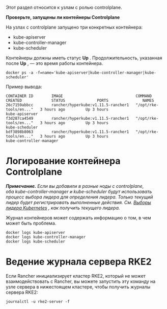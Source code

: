 Этот раздел относится к узлам с ролью controlplane.

**Проверьте, запущены ли контейнеры Controlplane**

На узлах с controlplane запущено три конкретных контейнера:
-	kube-apiserver
-	kube-controller-manager
-	kube-scheduler

Контейнеры должны иметь статус **Up** . Продолжительность, указанная после **Up** , — это время работы контейнера.
```
docker ps -a -f=name='kube-apiserver|kube-controller-manager|kube-scheduler'
```
Пример вывода:
```
CONTAINER ID        IMAGE                                COMMAND                  CREATED             STATUS              PORTS               NAMES
26c7159abbcc        rancher/hyperkube:v1.11.5-rancher1   "/opt/rke-tools/en..."   3 hours ago         Up 3 hours                              kube-apiserver
f3d287ca4549        rancher/hyperkube:v1.11.5-rancher1   "/opt/rke-tools/en..."   3 hours ago         Up 3 hours                              kube-scheduler
bdf3898b8063        rancher/hyperkube:v1.11.5-rancher1   "/opt/rke-tools/en..."   3 hours ago         Up 3 hours                              kube-controller-manager
```

# Логирование контейнера Controlplane

***Примечание.** Если вы добавили в разные  ноды с controlplane, оба kube-controller-manager и kube-scheduler будут использовать процесс выбора лидера для определения лидера. Только текущий лидер будет регистрировать выполненные действия. См. [Выборы лидера Kubernetes](https://github.com/rancher/docs/blob/master/content/rancher/v2.6/en/troubleshooting/kubernetes-components/controlplane/%7B%7B%3Cbaseurl%3E%7D%7D/rancher/v2.6/en/troubleshooting/kubernetes-resources/#kubernetes-leader-election) , как получить текущего лидера.*

Журнал контейнеров может содержать информацию о том, в чем может быть проблема.
```
docker logs kube-apiserver
docker logs kube-controller-manager
docker logs kube-scheduler
```

# Ведение журнала сервера RKE2

Если Rancher инициализирует кластер RKE2, который не может взаимодействовать с Rancher, вы можете запустить эту команду на узле сервера в нижестоящем кластере, чтобы получить журналы сервера RKE2:
```
journalctl -u rke2-server -f
```
